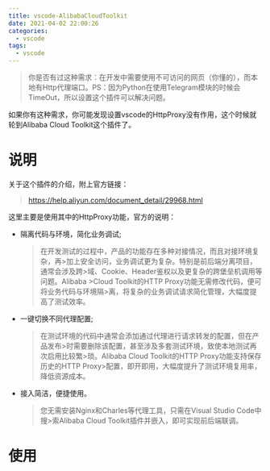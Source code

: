 ```yaml
---
title: vscode-AlibabaCloudToolkit
date: 2021-04-02 22:00:26
categories:
  - vscode
tags:
  - vscode
---
```


> 你是否有过这种需求：在开发中需要使用不可访问的网页（你懂的），而本地有Http代理端口。PS：因为Python在使用Telegram模块的时候会TimeOut，所以设置这个插件可以解决问题。

如果你有这种需求，你可能发现设置vscode的HttpProxy没有作用，这个时候就轮到Alibaba Cloud Toolkit这个插件了。

# 说明
关于这个插件的介绍，附上官方链接：
> https://help.aliyun.com/document_detail/29968.html

这里主要是使用其中的HttpProxy功能，官方的说明：
- 隔离代码与环境，简化业务调试;
  >在开发测试的过程中，产品的功能存在多种对接情况，而且对接环境复杂，再>加上安全访问，业务调试更为复杂。特别是前后端分离项目，通常会涉及跨>域、Cookie、Header鉴权以及更复杂的跨堡垒机调用等问题。Alibaba >Cloud Toolkit的HTTP Proxy功能无需修改代码，便可将业务代码与环境隔>离，将复杂的业务调试请求简化管理，大幅度提高了测试效率。
- 一键切换不同代理配置;
  >在测试环境的代码中通常会添加通过代理进行请求转发的配置，但在产品发布>时需要删除该配置，甚至涉及多套测试环境，致使本地测试再次启用比较繁>琐。Alibaba Cloud Toolkit的HTTP Proxy功能支持保存历史的HTTP Proxy>配置，即开即用，大幅度提升了测试环境复用率，降低资源成本。
- 接入简洁，便捷使用。
  >您无需安装Nginx和Charles等代理工具，只需在Visual Studio Code中搜>索Alibaba Cloud Toolkit插件并嵌入，即可实现前后端联调。

# 使用

